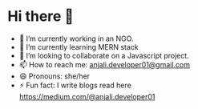 # Hi there 👋

- 🔭 I’m currently working in an NGO.
- 🌱 I’m currently learning MERN stack
- 👯 I’m looking to collaborate on a Javascript project.
- 📫 How to reach me: anjali.developer01@gmail.com
- 😄 Pronouns: she/her
- ⚡ Fun fact: I write blogs read here https://medium.com/@anjali.developer01

